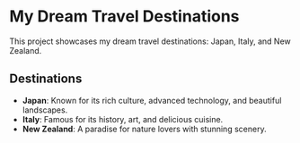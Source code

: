 # My Dream Travel Destinations

This project showcases my dream travel destinations: Japan, Italy, and New Zealand.

## Destinations
- **Japan**: Known for its rich culture, advanced technology, and beautiful landscapes.
- **Italy**: Famous for its history, art, and delicious cuisine.
- **New Zealand**: A paradise for nature lovers with stunning scenery.